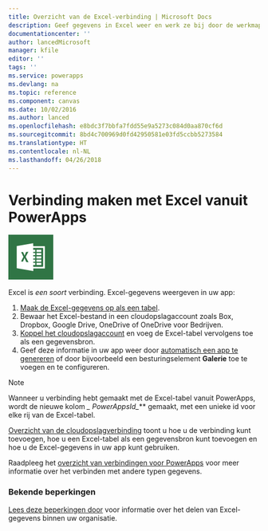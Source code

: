 ```yaml
---
title: Overzicht van de Excel-verbinding | Microsoft Docs
description: Geef gegevens in Excel weer en werk ze bij door de werkmap in een cloudopslagaccount op te slaan en vervolgens vanuit uw app verbinding met de gegevens te maken.
documentationcenter: ''
author: lancedMicrosoft
manager: kfile
editor: ''
tags: ''
ms.service: powerapps
ms.devlang: na
ms.topic: reference
ms.component: canvas
ms.date: 10/02/2016
ms.author: lanced
ms.openlocfilehash: e8bdc3f7bbfa7fdd55e9a5273c084d0aa870cf6d
ms.sourcegitcommit: 8bd4c700969d0fd42950581e03fd5ccbb5273584
ms.translationtype: HT
ms.contentlocale: nl-NL
ms.lasthandoff: 04/26/2018
---
```

# <a name="connect-to-excel-from-powerapps"></a>Verbinding maken met Excel vanuit PowerApps
![Excel](./media/connection-excel/excelicon.png)

Excel is *een soort* verbinding. Excel-gegevens weergeven in uw app:

1. [Maak de Excel-gegevens op als een tabel](https://support.office.com/article/Create-an-Excel-table-in-a-worksheet-E81AA349-B006-4F8A-9806-5AF9DF0AC664).
2. Bewaar het Excel-bestand in een cloudopslagaccount zoals Box, Dropbox, Google Drive, OneDrive of OneDrive voor Bedrijven.
3. [Koppel het cloudopslagaccount](../add-manage-connections.md) en voeg de Excel-tabel vervolgens toe als een gegevensbron.
4. Geef deze informatie in uw app weer door [automatisch een app te genereren](../get-started-create-from-data.md) of door bijvoorbeeld een besturingselement **Galerie** toe te voegen en te configureren.

> [!NOTE]
> Wanneer u verbinding hebt gemaakt met de Excel-tabel vanuit PowerApps, wordt de nieuwe kolom **\_* PowerAppsId_*** gemaakt, met een unieke id voor elke rij van de Excel-tabel.

[Overzicht van de cloudopslagverbinding](cloud-storage-blob-connections.md) toont u hoe u de verbinding kunt toevoegen, hoe u een Excel-tabel als een gegevensbron kunt toevoegen en hoe u de Excel-gegevens in uw app kunt gebruiken.

Raadpleeg het [overzicht van verbindingen voor PowerApps](../connections-list.md) voor meer informatie over het verbinden met andere typen gegevens.

### <a name="known-limitations"></a>Bekende beperkingen
[Lees deze beperkingen door](cloud-storage-blob-connections.md#sharing-excel-tables) voor informatie over het delen van Excel-gegevens binnen uw organisatie.

